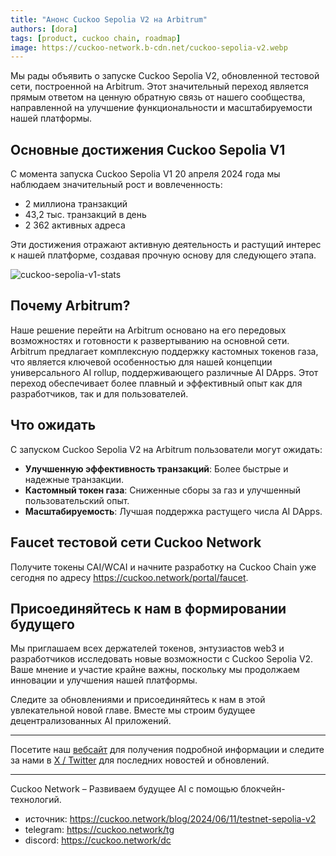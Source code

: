 ```yaml
---
title: "Анонс Cuckoo Sepolia V2 на Arbitrum"
authors: [dora]
tags: [product, cuckoo chain, roadmap]
image: https://cuckoo-network.b-cdn.net/cuckoo-sepolia-v2.webp
---
```

Мы рады объявить о запуске Cuckoo Sepolia V2, обновленной тестовой сети, построенной на Arbitrum. Этот значительный переход является прямым ответом на ценную обратную связь от нашего сообщества, направленной на улучшение функциональности и масштабируемости нашей платформы.

## Основные достижения Cuckoo Sepolia V1

С момента запуска Cuckoo Sepolia V1 20 апреля 2024 года мы наблюдаем значительный рост и вовлеченность:
- 2 миллиона транзакций
- 43,2 тыс. транзакций в день
- 2 362 активных адреса

Эти достижения отражают активную деятельность и растущий интерес к нашей платформе, создавая прочную основу для следующего этапа.

![cuckoo-sepolia-v1-stats](https://cuckoo-network.b-cdn.net/cuckoo-sepolia-v1-stats.webp "Cuckoo Sepolia V1 статистика")

## Почему Arbitrum?

Наше решение перейти на Arbitrum основано на его передовых возможностях и готовности к развертыванию на основной сети. Arbitrum предлагает комплексную поддержку кастомных токенов газа, что является ключевой особенностью для нашей концепции универсального AI rollup, поддерживающего различные AI DApps. Этот переход обеспечивает более плавный и эффективный опыт как для разработчиков, так и для пользователей.

## Что ожидать

С запуском Cuckoo Sepolia V2 на Arbitrum пользователи могут ожидать:
- **Улучшенную эффективность транзакций**: Более быстрые и надежные транзакции.
- **Кастомный токен газа**: Сниженные сборы за газ и улучшенный пользовательский опыт.
- **Масштабируемость**: Лучшая поддержка растущего числа AI DApps.

## Faucet тестовой сети Cuckoo Network

Получите токены CAI/WCAI и начните разработку на Cuckoo Chain уже сегодня по адресу https://cuckoo.network/portal/faucet.

## Присоединяйтесь к нам в формировании будущего

Мы приглашаем всех держателей токенов, энтузиастов web3 и разработчиков исследовать новые возможности с Cuckoo Sepolia V2. Ваше мнение и участие крайне важны, поскольку мы продолжаем инновации и улучшения нашей платформы.

Следите за обновлениями и присоединяйтесь к нам в этой увлекательной новой главе. Вместе мы строим будущее децентрализованных AI приложений.

---

Посетите наш [вебсайт](https://cuckoo.network) для получения подробной информации и следите за нами в [X / Twitter](https://cuckoo.network/x) для последних новостей и обновлений.

---

Cuckoo Network – Развиваем будущее AI с помощью блокчейн-технологий.

- источник: https://cuckoo.network/blog/2024/06/11/testnet-sepolia-v2
- telegram: https://cuckoo.network/tg
- discord: https://cuckoo.network/dc
